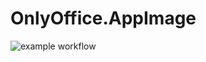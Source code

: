 # OnlyOffice.AppImage

![example workflow](https://github.com/nx-appbuild-hub/OnlyOffice.AppImage//actions/workflows/makefile.yml/badge.svg)
